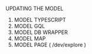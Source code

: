 UPDATING THE MODEL

1. MODEL TYPESCRIPT
2. MODEL GQL
3. MODEL DB WRAPPER
4. MODEL MAP
5. MODEL PAGE ( /dev/explore )
